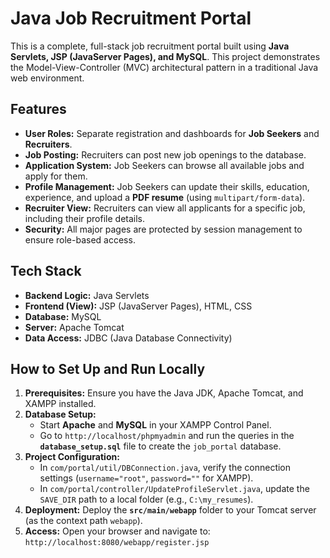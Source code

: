 # Java Job Recruitment Portal

This is a complete, full-stack job recruitment portal built using **Java Servlets, JSP (JavaServer Pages), and MySQL**. This project demonstrates the Model-View-Controller (MVC) architectural pattern in a traditional Java web environment.

## Features
* **User Roles:** Separate registration and dashboards for **Job Seekers** and **Recruiters**.
* **Job Posting:** Recruiters can post new job openings to the database.
* **Application System:** Job Seekers can browse all available jobs and apply for them.
* **Profile Management:** Job Seekers can update their skills, education, experience, and upload a **PDF resume** (using `multipart/form-data`).
* **Recruiter View:** Recruiters can view all applicants for a specific job, including their profile details.
* **Security:** All major pages are protected by session management to ensure role-based access.

## Tech Stack
* **Backend Logic:** Java Servlets
* **Frontend (View):** JSP (JavaServer Pages), HTML, CSS
* **Database:** MySQL
* **Server:** Apache Tomcat
* **Data Access:** JDBC (Java Database Connectivity)

## How to Set Up and Run Locally
1.  **Prerequisites:** Ensure you have the Java JDK, Apache Tomcat, and XAMPP installed.
2.  **Database Setup:**
    * Start **Apache** and **MySQL** in your XAMPP Control Panel.
    * Go to `http://localhost/phpmyadmin` and run the queries in the **`database_setup.sql`** file to create the `job_portal` database.
3.  **Project Configuration:**
    * In `com/portal/util/DBConnection.java`, verify the connection settings (`username="root"`, `password=""` for XAMPP).
    * In `com/portal/controller/UpdateProfileServlet.java`, update the `SAVE_DIR` path to a local folder (e.g., `C:\my_resumes`).
4.  **Deployment:** Deploy the **`src/main/webapp`** folder to your Tomcat server (as the context path `webapp`).
5.  **Access:** Open your browser and navigate to: `http://localhost:8080/webapp/register.jsp`